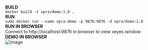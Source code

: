 **BUILD**<br />
`docker build -t xpra/demo:1.0 .`<br />
**RUN**<br />
`sudo docker run --name xpra-demo -p 9876:9876 -d xpra/demo:1.0`<br />
**RUN IN BROWSER**<br />
Connect to http://localhost:9876 in browser to view xeyes window<br />
**DEMO IN BROWSER**<br />
![image](https://github.com/dainqdev/demo-xpra/assets/146931211/364fd04f-0d30-44d6-b84a-ca94e08d221e)
